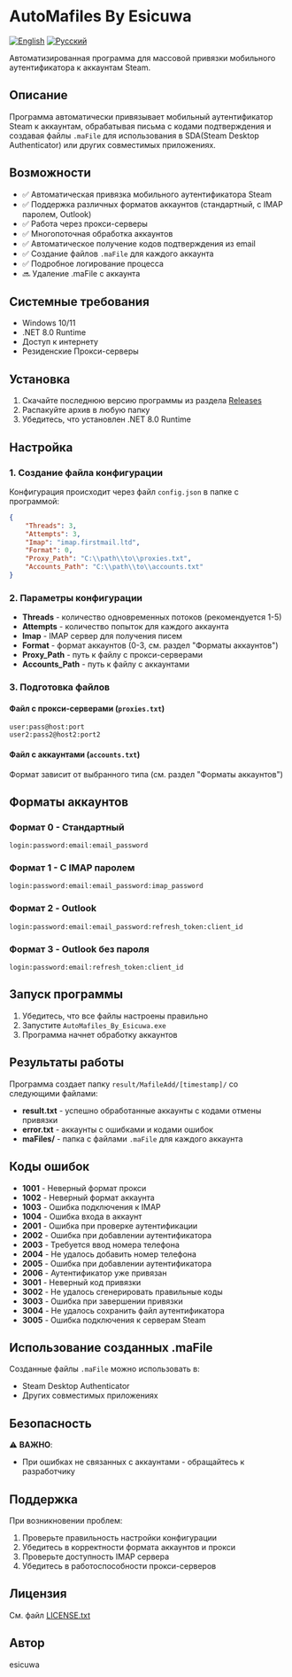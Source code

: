 # AutoMafiles By Esicuwa

[![English](https://img.shields.io/badge/Language-English-blue)](README_EN.md)
[![Русский](https://img.shields.io/badge/Язык-Русский-red)](README.md)

Автоматизированная программа для массовой привязки мобильного аутентификатора к аккаунтам Steam.

## Описание

Программа автоматически привязывает мобильный аутентификатор Steam к аккаунтам, обрабатывая письма с кодами подтверждения и создавая файлы `.maFile` для использования в SDA(Steam Desktop Authenticator) или других совместимых приложениях.

## Возможности

- ✅ Автоматическая привязка мобильного аутентификатора Steam
- ✅ Поддержка различных форматов аккаунтов (стандартный, с IMAP паролем, Outlook)
- ✅ Работа через прокси-серверы
- ✅ Многопоточная обработка аккаунтов
- ✅ Автоматическое получение кодов подтверждения из email
- ✅ Создание файлов `.maFile` для каждого аккаунта
- ✅ Подробное логирование процесса
- 🔜 Удаление .maFile с аккаунта

## Системные требования

- Windows 10/11
- .NET 8.0 Runtime
- Доступ к интернету
- Резиденские Прокси-серверы 

## Установка

1. Скачайте последнюю версию программы из раздела [Releases](../../releases)
2. Распакуйте архив в любую папку
3. Убедитесь, что установлен .NET 8.0 Runtime

## Настройка

### 1. Создание файла конфигурации

Конфигурация происходит через файл `config.json` в папке с программой:

```json
{
    "Threads": 3,
    "Attempts": 3,
    "Imap": "imap.firstmail.ltd",
    "Format": 0,
    "Proxy_Path": "C:\\path\\to\\proxies.txt",
    "Accounts_Path": "C:\\path\\to\\accounts.txt"
}
```

### 2. Параметры конфигурации

- **Threads** - количество одновременных потоков (рекомендуется 1-5)
- **Attempts** - количество попыток для каждого аккаунта
- **Imap** - IMAP сервер для получения писем
- **Format** - формат аккаунтов (0-3, см. раздел "Форматы аккаунтов")
- **Proxy_Path** - путь к файлу с прокси-серверами
- **Accounts_Path** - путь к файлу с аккаунтами

### 3. Подготовка файлов

#### Файл с прокси-серверами (`proxies.txt`)
```
user:pass@host:port
user2:pass2@host2:port2
```

#### Файл с аккаунтами (`accounts.txt`)
Формат зависит от выбранного типа (см. раздел "Форматы аккаунтов")

## Форматы аккаунтов

### Формат 0 - Стандартный
```
login:password:email:email_password
```

### Формат 1 - С IMAP паролем
```
login:password:email:email_password:imap_password
```

### Формат 2 - Outlook
```
login:password:email:email_password:refresh_token:client_id
```

### Формат 3 - Outlook без пароля
```
login:password:email:refresh_token:client_id
```

## Запуск программы

1. Убедитесь, что все файлы настроены правильно
2. Запустите `AutoMafiles_By_Esicuwa.exe`
3. Программа начнет обработку аккаунтов

## Результаты работы

Программа создает папку `result/MafileAdd/[timestamp]/` со следующими файлами:

- **result.txt** - успешно обработанные аккаунты с кодами отмены привязки
- **error.txt** - аккаунты с ошибками и кодами ошибок
- **maFiles/** - папка с файлами `.maFile` для каждого аккаунта

## Коды ошибок

- **1001** - Неверный формат прокси
- **1002** - Неверный формат аккаунта
- **1003** - Ошибка подключения к IMAP
- **1004** - Ошибка входа в аккаунт
- **2001** - Ошибка при проверке аутентификации
- **2002** - Ошибка при добавлении аутентификатора
- **2003** - Требуется ввод номера телефона
- **2004** - Не удалось добавить номер телефона
- **2005** - Ошибка при добавлении аутентификатора
- **2006** - Аутентификатор уже привязан
- **3001** - Неверный код привязки
- **3002** - Не удалось сгенерировать правильные коды
- **3003** - Ошибка при завершении привязки
- **3004** - Не удалось сохранить файл аутентификатора
- **3005** - Ошибка подключения к серверам Steam

## Использование созданных .maFile

Созданные файлы `.maFile` можно использовать в:
- Steam Desktop Authenticator
- Других совместимых приложениях

## Безопасность

⚠️ **ВАЖНО**: 
- При ошибках не связанных с аккаунтами - обращайтесь к разработчику


## Поддержка

При возникновении проблем:
1. Проверьте правильность настройки конфигурации
2. Убедитесь в корректности формата аккаунтов и прокси
3. Проверьте доступность IMAP сервера
4. Убедитесь в работоспособности прокси-серверов

## Лицензия

См. файл [LICENSE.txt](LICENSE.txt)

## Автор

esicuwa